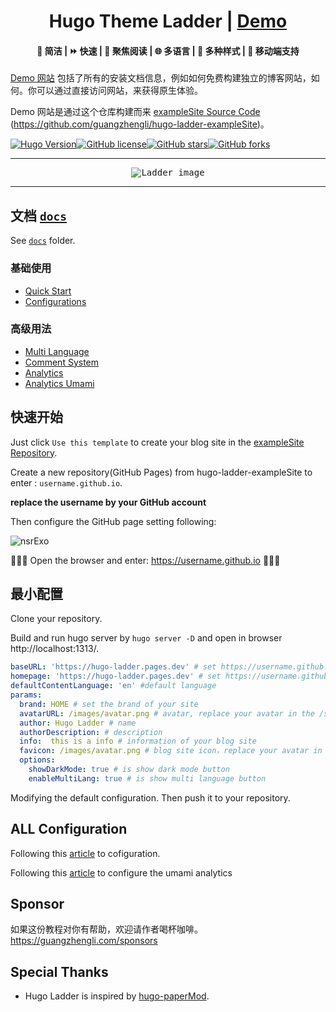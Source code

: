 <h1 align=center>Hugo Theme Ladder | <a href="https://hugo-ladder.pages.dev/" rel="nofollow">Demo</a></h1>

<h4 align=center>🌈 简洁 | ⏩ 快速 | 📰 聚焦阅读 | 🌐 多语言 | 🌙 多种样式 | 📱 移动端支持</h4>

[Demo 网站](https://hugo-ladder.pages.dev/zh/) 包括了所有的安装文档信息，例如如何免费构建独立的博客网站，如何。你可以通过直接访问网站，来获得原生体验。

Demo 网站是通过这个仓库构建而来 [exampleSite Source Code](https://github.com/guangzhengli/hugo-ladder-exampleSite) (https://github.com/guangzhengli/hugo-ladder-exampleSite)。

[![Hugo Version](https://img.shields.io/static/v1?label=hugo-version&message=0.99.0&color=blue&logo=hugo)](https://github.com/gohugoio/hugo/releases/tag/v0.99.0)[![GitHub license](https://img.shields.io/github/license/guangzhengli/hugo-theme-ladder)](https://github.com/guangzhengli/hugo-theme-ladder/blob/master/LICENSE)[![GitHub stars](https://img.shields.io/github/stars/guangzhengli/hugo-theme-ladder)](https://github.com/guangzhengli/hugo-theme-ladder/stargazers)[![GitHub forks](https://img.shields.io/github/forks/guangzhengli/hugo-theme-ladder)](https://github.com/guangzhengli/hugo-theme-ladder/network)

---

<p align="center">
  <kbd><img src="https://cdn.jsdelivr.net/gh/guangzhengli/PicURL@master/uPic/VPKI7H.png" alt="Ladder image" title="Mockup"/></kbd>
</p>


---

## 文档 [`docs`](docs/home.md)

See [`docs`](docs/home.md) folder.

### 基础使用

* [Quick Start](docs/quick-start.md)
* [Configurations](docs/configurations.md)

### 高级用法

* [Multi Language](docs/multi-language.md)
* [Comment System](docs/comment-system.md)
* [Analytics](docs/analytics.md)
* [Analytics Umami](docs/umami.md)

## 快速开始

Just click `Use this template` to create your blog site in the [exampleSite Repository](https://github.com/guangzhengli/hugo-ladder-exampleSite).

Create a new repository(GitHub Pages) from hugo-ladder-exampleSite to enter : `username.github.io`.

**replace the username by your GitHub account**

Then configure the GitHub page setting following:

![nsrExo](https://cdn.jsdelivr.net/gh/guangzhengli/PicURL@master/uPic/nsrExo.png)

🎉🎉🎉 Open the browser and enter: https://username.github.io 🎉🎉🎉

## 最小配置

Clone your repository.

Build and run hugo server by `hugo server -D` and open in browser http://localhost:1313/.

```yml
baseURL: 'https://hugo-ladder.pages.dev' # set https://username.github.io
homepage: 'https://hugo-ladder.pages.dev' # set https://username.github.io
defaultContentLanguage: 'en' #default language
params:
  brand: HOME # set the brand of your site
  avatarURL: /images/avatar.png # avatar, replace your avatar in the /static/images/
  author: Hugo Ladder # name
  authorDescription: # description
  info:  this is a info # information of your blog site
  favicon: /images/avatar.png # blog site icon，replace your avatar in the /static/images/
  options:
    showDarkMode: true # is show dark mode button
    enableMultiLang: true # is show multi language button
```

Modifying the default configuration. Then push it to your repository.

## ALL Configuration

Following this [article](https://guangzhengli.com/blog/en/how-to-create-your-blog-for-free-by-hugo-ladder-in-30min/) to cofiguration.

Following this [article](https://guangzhengli.com/blog/en/how-to-integrate-umami-for-free-to-blog-site/) to configure the umami analytics

## Sponsor

如果这份教程对你有帮助，欢迎请作者喝杯咖啡。
https://guangzhengli.com/sponsors

## Special Thanks

* Hugo Ladder is inspired by [hugo-paperMod](https://github.com/adityatelange/hugo-PaperMod).

